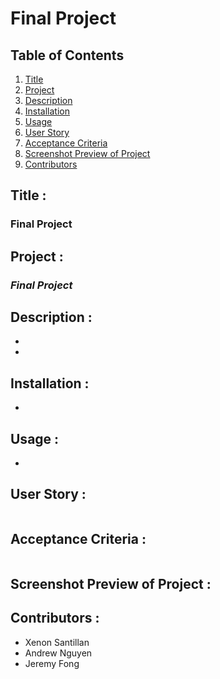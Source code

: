 # Final Project

## Table of Contents
1. [Title](#title)
2. [Project](#project)
3. [Description](#description)
4. [Installation](#installation)
5. [Usage](#usage)
6. [User Story](#user-story)
7. [Acceptance Criteria](#acceptance-criteria)
8. [Screenshot Preview of Project](#screenshot-preview-of-project)
9. [Contributors](#contributors)

## Title :
### Final Project

## Project :
### *Final Project*

## Description :
* 
* 

## Installation :
- 

## Usage :
- 

## User Story :
```md

```

## Acceptance Criteria :
```md

```

## Screenshot Preview of Project :



## Contributors :
- Xenon Santillan
- Andrew Nguyen
- Jeremy Fong
